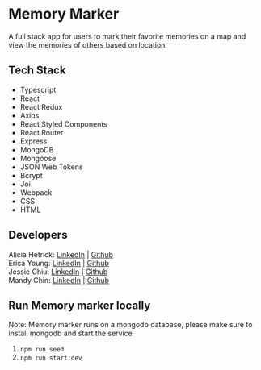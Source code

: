# Memory Marker

A full stack app for users to mark their favorite memories on a map and view the memories of others based on location.

## Tech Stack

- Typescript
- React
- React Redux
- Axios
- React Styled Components
- React Router
- Express
- MongoDB
- Mongoose
- JSON Web Tokens
- Bcrypt
- Joi
- Webpack
- CSS
- HTML

## Developers

Alicia Hetrick: [LinkedIn](https://www.linkedin.com/in/alicia-hetrick/) | [Github](https://github.com/aliciahetrick) <br>
Erica Young: [LinkedIn](https://www.linkedin.com/in/youngerica/) | [Github](https://github.com/eyounginnn) <br>
Jessie Chiu: [LinkedIn](https://www.linkedin.com/in/jessiechiu12/) | [Github](https://github.com/JessieChiu1) <br>
Mandy Chin: [LinkedIn](https://www.linkedin.com/in/mandy-chin/) | [Github](https://github.com/mandy-chin) <br>

## Run Memory marker locally

Note: Memory marker runs on a mongodb database, please make sure to install mongodb and start the service

1. `npm run seed`
2. `npm run start:dev`
